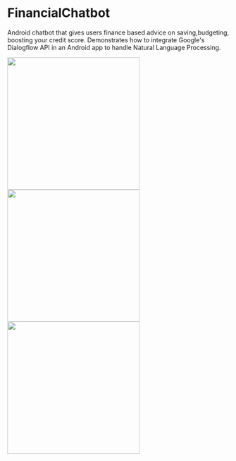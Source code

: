 # FinancialChatbot

Android chatbot that gives users finance based advice on saving,budgeting, boosting your credit score.
Demonstrates how to integrate Google's Dialogflow API in an Android app to handle Natural Language Processing.

<p float="left">
  <img src="https://user-images.githubusercontent.com/45044744/134807837-a02615d0-da2d-4a7a-9c64-2729062ba778.jpeg" width="300" />
  <img src="https://user-images.githubusercontent.com/45044744/134807866-d314b746-3416-4dc8-9302-faa4fe5c6c85.jpeg" width="300" /> 
  <img src="https://user-images.githubusercontent.com/45044744/134807965-addf8179-f7f7-48f9-9a19-1c2a0c4d8f7f.jpeg" width="300" /> 
</p>

